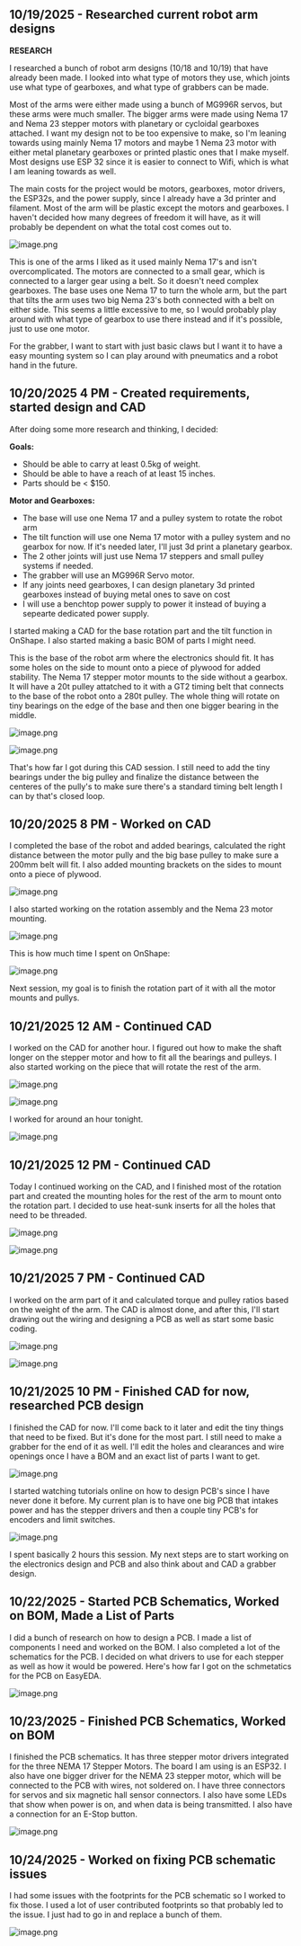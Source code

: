 <!--
  ===================    !!READ THIS NOTICE!!   ====================
  DO NOT edit this file manually. Your changes WILL BE OVERWRITTEN!
  This journal is auto generated and updated by Hack Club Blueprint.
  To edit this file, please edit your journal entries on Blueprint.
  ==================================================================
-->

## 10/19/2025 - Researched current robot arm designs  

**RESEARCH**

I researched a bunch of robot arm designs (10/18 and 10/19) that have already been made. I looked into what type of motors they use, which joints use what type of gearboxes, and what type of grabbers can be made.

Most of the arms were either made using a bunch of MG996R servos, but these arms were much smaller. The bigger arms were made using Nema 17 and Nema 23 stepper motors with planetary or cycloidal gearboxes attached. I want my design not to be too expensive to make, so I'm leaning towards using mainly Nema 17 motors and maybe 1 Nema 23 motor with either metal planetary gearboxes or printed plastic ones that I make myself. Most designs use ESP 32 since it is easier to connect to Wifi, which is what I am leaning towards as well.

The main costs for the project would be motors, gearboxes, motor drivers, the ESP32s, and the power supply, since I already have a 3d printer and filament. Most of the arm will be plastic except the motors and gearboxes. I haven't decided how many degrees of freedom it will have, as it will probably be dependent on what the total cost comes out to.

![image.png](https://blueprint.hackclub.com/user-attachments/blobs/proxy/eyJfcmFpbHMiOnsiZGF0YSI6MzQ3MiwicHVyIjoiYmxvYl9pZCJ9fQ==--5ef19f77f21bcdeb9c905ec725f1b6745a25d5c0/image.png)

This is one of the arms I liked as it used mainly Nema 17's and isn't overcomplicated. The motors are connected to a small gear, which is connected to a larger gear using a belt. So it doesn't need complex gearboxes. The base uses one Nema 17 to turn the whole arm, but the part that tilts the arm uses two big Nema 23's both connected with a belt on either side. This seems a little excessive to me, so I would probably play around with what type of gearbox to use there instead and if it's possible, just to use one motor.

For the grabber, I want to start with just basic claws but I want it to have a easy mounting system so I can play around with pneumatics and a robot hand in the future.  

## 10/20/2025 4 PM - Created requirements, started design and CAD  

After doing some more research and thinking, I decided:

**Goals:**

- Should be able to carry at least 0.5kg of weight.
- Should be able to have a reach of at least 15 inches.
- Parts should be < $150.

**Motor and Gearboxes:**

- The base will use one Nema 17 and a pulley system to rotate the robot arm
- The tilt function will use one Nema 17 motor with a pulley system and no gearbox for now. If it's needed later, I'll just 3d print a planetary gearbox.
- The 2 other joints will just use Nema 17 steppers and small pulley systems if needed.
- The grabber will use an MG996R Servo motor.
- If any joints need gearboxes, I can design planetary 3d printed gearboxes instead of buying metal ones to save on cost
- I will use a benchtop power supply to power it instead of buying a sepearte dedicated power supply.


I started making a CAD for the base rotation part and the tilt function in OnShape. I also started making a basic BOM of parts I might need.

This is the base of the robot arm where the electronics should fit. It has some holes on the side to mount onto a piece of plywood for added stability. The Nema 17 stepper motor mounts to the side without a gearbox. It will have a 20t pulley attatched to it with a GT2 timing belt that connects to the base of the robot onto a 280t pulley. The whole thing will rotate on tiny bearings on the edge of the base and then one bigger bearing in the middle.

![image.png](https://blueprint.hackclub.com/user-attachments/blobs/proxy/eyJfcmFpbHMiOnsiZGF0YSI6MzgyNiwicHVyIjoiYmxvYl9pZCJ9fQ==--589f015e72a8dbcb2660be26514500f25625b346/image.png)

![image.png](https://blueprint.hackclub.com/user-attachments/blobs/proxy/eyJfcmFpbHMiOnsiZGF0YSI6MzgyNywicHVyIjoiYmxvYl9pZCJ9fQ==--7e51bf65d8cfceacc5ddfe5e1433b86d81dc4749/image.png)

That's how far I got during this CAD session. I still need to add the tiny bearings under the big pulley and finalize the distance between the centeres of the pully's to make sure there's a standard timing belt length I can by that's closed loop.  

## 10/20/2025 8 PM - Worked on CAD  

I completed the base of the robot and added bearings, calculated the right distance between the motor pully and the big base pulley to make sure a 200mm belt will fit. I also added mounting brackets on the sides to mount onto a piece of plywood.

![image.png](https://blueprint.hackclub.com/user-attachments/blobs/proxy/eyJfcmFpbHMiOnsiZGF0YSI6Mzg3NywicHVyIjoiYmxvYl9pZCJ9fQ==--619cf2d44c6a4a55a1b2c0b9d117e08414c4c58b/image.png)

I also started working on the rotation assembly and the Nema 23 motor mounting.

![image.png](https://blueprint.hackclub.com/user-attachments/blobs/proxy/eyJfcmFpbHMiOnsiZGF0YSI6Mzg5NiwicHVyIjoiYmxvYl9pZCJ9fQ==--d3ce6489e952cbbb8d4b47732639b3ed57a2be5a/image.png)

This is how much time I spent on OnShape:

![image.png](https://blueprint.hackclub.com/user-attachments/blobs/proxy/eyJfcmFpbHMiOnsiZGF0YSI6Mzg5NywicHVyIjoiYmxvYl9pZCJ9fQ==--0efbcd7269bd04afc3aeb90bd74133d31ec43ff9/image.png)

Next session, my goal is to finish the rotation part of it with all the motor mounts and pullys.
  

## 10/21/2025 12 AM - Continued CAD  

I worked on the CAD for another hour. I figured out how to make the shaft longer on the stepper motor and how to fit all the bearings and pulleys. I also started working on the piece that will rotate the rest of the arm.

![image.png](https://blueprint.hackclub.com/user-attachments/blobs/proxy/eyJfcmFpbHMiOnsiZGF0YSI6MzkzOCwicHVyIjoiYmxvYl9pZCJ9fQ==--c530a1ab81d20159b9a41204843748f11f7ff9cd/image.png)

![image.png](https://blueprint.hackclub.com/user-attachments/blobs/proxy/eyJfcmFpbHMiOnsiZGF0YSI6Mzk0OSwicHVyIjoiYmxvYl9pZCJ9fQ==--9df28ef70ae50419b0c2783442fc1bf15741a94a/image.png)

I worked for around an hour tonight.

![image.png](https://blueprint.hackclub.com/user-attachments/blobs/proxy/eyJfcmFpbHMiOnsiZGF0YSI6Mzk1MCwicHVyIjoiYmxvYl9pZCJ9fQ==--b3600a8e205d7d930f8ef2e2910ee2b96ba7b20c/image.png)
  

## 10/21/2025 12 PM - Continued CAD  

Today I continued working on the CAD, and I finished most of the rotation part and created the mounting holes for the rest of the arm to mount onto the rotation part. I decided to use heat-sunk inserts for all the holes that need to be threaded.

![image.png](https://blueprint.hackclub.com/user-attachments/blobs/proxy/eyJfcmFpbHMiOnsiZGF0YSI6NDA4OCwicHVyIjoiYmxvYl9pZCJ9fQ==--a599bdf2057ba3e825aff5abb653d525a4991e03/image.png)

![image.png](https://blueprint.hackclub.com/user-attachments/blobs/proxy/eyJfcmFpbHMiOnsiZGF0YSI6NDA5MCwicHVyIjoiYmxvYl9pZCJ9fQ==--4e824af23c1fe9739027f0029b59937ea2f8fa16/image.png)
  

## 10/21/2025 7 PM - Continued CAD  

I worked on the arm part of it and calculated torque and pulley ratios based on the weight of the arm. The CAD is almost done, and after this, I'll start drawing out the wiring and designing a PCB as well as start some basic coding.

![image.png](https://blueprint.hackclub.com/user-attachments/blobs/proxy/eyJfcmFpbHMiOnsiZGF0YSI6NDIyMSwicHVyIjoiYmxvYl9pZCJ9fQ==--e9f7cdb2c61571fb08890bb0359b4829debed2eb/image.png)

![image.png](https://blueprint.hackclub.com/user-attachments/blobs/proxy/eyJfcmFpbHMiOnsiZGF0YSI6NDIyMiwicHVyIjoiYmxvYl9pZCJ9fQ==--422baa78f44a616b51b4c8898df2af7770afa637/image.png)
  

## 10/21/2025 10 PM - Finished CAD for now, researched PCB design  

I finished the CAD for now. I'll come back to it later and edit the tiny things that need to be fixed. But it's done for the most part. I still need to make a grabber for the end of it as well. I'll edit the holes and clearances and wire openings once I have a BOM and an exact list of parts I want to get.

![image.png](https://blueprint.hackclub.com/user-attachments/blobs/proxy/eyJfcmFpbHMiOnsiZGF0YSI6NDI3MywicHVyIjoiYmxvYl9pZCJ9fQ==--924efaa4b10f71ddc0fe39cda90091529a91e1eb/image.png)


I started watching tutorials online on how to design PCB's since I have never done it before. My current plan is to have one big PCB that intakes power and has the stepper drivers and then a couple tiny PCB's for encoders and limit switches.

![image.png](https://blueprint.hackclub.com/user-attachments/blobs/proxy/eyJfcmFpbHMiOnsiZGF0YSI6NDI3NCwicHVyIjoiYmxvYl9pZCJ9fQ==--7376594d38c11d98379c039a7d254c0055fdcc65/image.png)

I spent basically 2 hours this session. My next steps are to start working on the electronics design and PCB and also think about and CAD a grabber design.  

## 10/22/2025 - Started PCB Schematics, Worked on BOM, Made a List of Parts  

I did a bunch of research on how to design a PCB. I made a list of components I need and worked on the BOM. I also completed a lot of the schematics for the PCB. I decided on what drivers to use for each stepper as well as how it would be powered. Here's how far I got on the schmetatics for the PCB on EasyEDA.

![image.png](https://blueprint.hackclub.com/user-attachments/blobs/proxy/eyJfcmFpbHMiOnsiZGF0YSI6NDYzNSwicHVyIjoiYmxvYl9pZCJ9fQ==--257f599b68e2e00c001bec046e0f554e89c031de/image.png)
  

## 10/23/2025 - Finished PCB Schematics, Worked on BOM  

I finished the PCB schematics. It has three stepper motor drivers integrated for the three NEMA 17 Stepper Motors. The board I am using is an ESP32. I also have one bigger driver for the NEMA 23 stepper motor, which will be connected to the PCB with wires, not soldered on. I have three connectors for servos and six magnetic hall sensor connectors. I also have some LEDs that show when power is on, and when data is being transmitted. I also have a connection for an E-Stop button.

![image.png](https://blueprint.hackclub.com/user-attachments/blobs/proxy/eyJfcmFpbHMiOnsiZGF0YSI6NDkyNSwicHVyIjoiYmxvYl9pZCJ9fQ==--94aad38e229a69e7bf61c6a72876595119000f1e/image.png)
  

## 10/24/2025 - Worked on fixing PCB schematic issues  

I had some issues with the footprints for the PCB schematic so I worked to fix those. I used a lot of user contributed footprints so that probably led to the issue. I just had to go in and replace a bunch of them.

![image.png](https://blueprint.hackclub.com/user-attachments/blobs/proxy/eyJfcmFpbHMiOnsiZGF0YSI6NTAxOCwicHVyIjoiYmxvYl9pZCJ9fQ==--81292a1d51b573446954377a2d0f108724ac6694/image.png)
  

